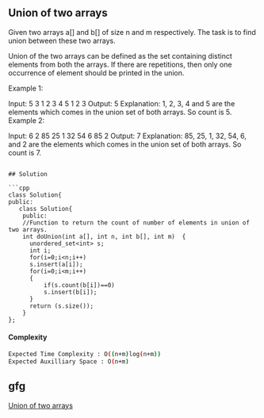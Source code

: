 ## Union of two arrays
Given two arrays a[] and b[] of size n and m respectively. The task is to find union between these two arrays.

Union of the two arrays can be defined as the set containing distinct elements from both the arrays. If there are repetitions, then only one occurrence of element should be printed in the union.
 
Example 1:

Input:
5 3
1 2 3 4 5
1 2 3
Output: 
5
Explanation: 
1, 2, 3, 4 and 5 are the
elements which comes in the union set
of both arrays. So count is 5.
Example 2:

Input:
6 2 
85 25 1 32 54 6
85 2 
Output: 
7
Explanation: 
85, 25, 1, 32, 54, 6, and
2 are the elements which comes in the
union set of both arrays. So count is 7.
```

## Solution 

```cpp
class Solution{
public:
   class Solution{
    public:
    //Function to return the count of number of elements in union of two arrays.
    int doUnion(int a[], int n, int b[], int m)  {
      unordered_set<int> s;
      int i;
      for(i=0;i<n;i++)
      s.insert(a[i]);
      for(i=0;i<m;i++)
      {
          if(s.count(b[i])==0)
          s.insert(b[i]);
      }
      return (s.size());
    }
};

```
#### Complexity
```bash
Expected Time Complexity : O((n+m)log(n+m))
Expected Auxilliary Space : O(n+m)
```
## gfg
[Union of two arrays](https://practice.geeksforgeeks.org/problems/union-of-two-arrays3538/1?page=1&category[]=Hash&sortBy=submissions)
